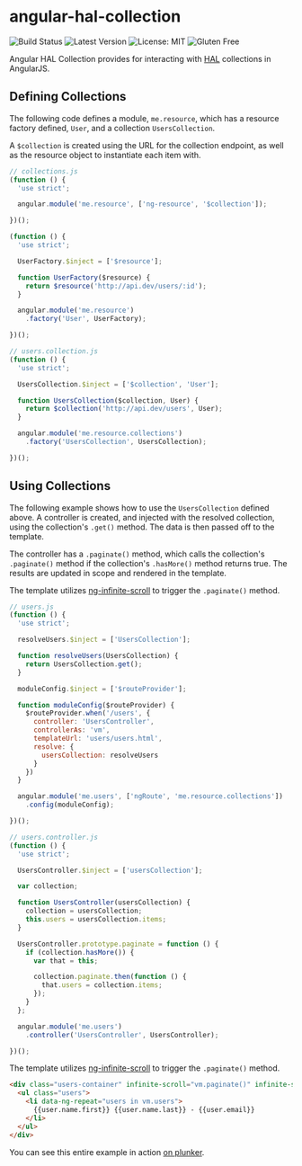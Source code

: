 # angular-hal-collection

![Build Status](https://img.shields.io/travis/mrkrstphr/angular-hal-collection.svg?style=flat-square)
![Latest Version](https://img.shields.io/npm/v/angular-hal-collection.svg?style=flat-square)
![License: MIT](https://img.shields.io/npm/l/angular-hal-collection.svg?style=flat-square)
![Gluten Free](https://img.shields.io/badge/gluten-free-brightgreen.svg?style=flat-square)

Angular HAL Collection provides for interacting with [HAL](http://stateless.co/hal_specification.html)
collections in AngularJS.

## Defining Collections

The following code defines a module, `me.resource`, which has a resource factory defined, `User`, and a collection
`UsersCollection`.

A `$collection` is created using the URL for the collection endpoint, as well as the resource object to instantiate
each item with.

```js
// collections.js
(function () {
  'use strict';

  angular.module('me.resource', ['ng-resource', '$collection']);

})();

(function () {
  'use strict';

  UserFactory.$inject = ['$resource'];

  function UserFactory($resource) {
    return $resource('http://api.dev/users/:id');
  }

  angular.module('me.resource')
    .factory('User', UserFactory);

})();

// users.collection.js
(function () {
  'use strict';

  UsersCollection.$inject = ['$collection', 'User'];

  function UsersCollection($collection, User) {
    return $collection('http://api.dev/users', User);
  }

  angular.module('me.resource.collections')
    .factory('UsersCollection', UsersCollection);

})();
```

## Using Collections

The following example shows how to use the `UsersCollection` defined above. A controller is created, and injected
with the resolved collection, using the collection's `.get()` method. The data is then passed off to the template.

The controller has a `.paginate()` method, which calls the collection's `.paginate()` method if the collection's
`.hasMore()` method returns true. The results are updated in scope and rendered in the template.

The template utilizes [ng-infinite-scroll](http://binarymuse.github.io/ngInfiniteScroll/) to trigger the `.paginate()`
method.

```js
// users.js
(function () {
  'use strict';

  resolveUsers.$inject = ['UsersCollection'];

  function resolveUsers(UsersCollection) {
    return UsersCollection.get();
  }

  moduleConfig.$inject = ['$routeProvider'];

  function moduleConfig($routeProvider) {
    $routeProvider.when('/users', {
      controller: 'UsersController',
      controllerAs: 'vm',
      templateUrl: 'users/users.html',
      resolve: {
        usersCollection: resolveUsers
      }
    })
  }

  angular.module('me.users', ['ngRoute', 'me.resource.collections'])
    .config(moduleConfig);

})();

// users.controller.js
(function () {
  'use strict';

  UsersController.$inject = ['usersCollection'];

  var collection;

  function UsersController(usersCollection) {
    collection = usersCollection;
    this.users = usersCollection.items;
  }

  UsersController.prototype.paginate = function () {
    if (collection.hasMore()) {
      var that = this;

      collection.paginate.then(function () {
        that.users = collection.items;
      });
    }
  };

  angular.module('me.users')
    .controller('UsersController', UsersController);

})();
```

The template utilizes [ng-infinite-scroll](http://binarymuse.github.io/ngInfiniteScroll/) to trigger the `.paginate()`
method.

```html
<div class="users-container" infinite-scroll="vm.paginate()" infinite-scroll-distance="3">
  <ul class="users">
    <li data-ng-repeat="users in vm.users">
      {{user.name.first}} {{user.name.last}} - {{user.email}}
    </li>
  </ul>
</div>
```

You can see this entire example in action [on plunker](#).
